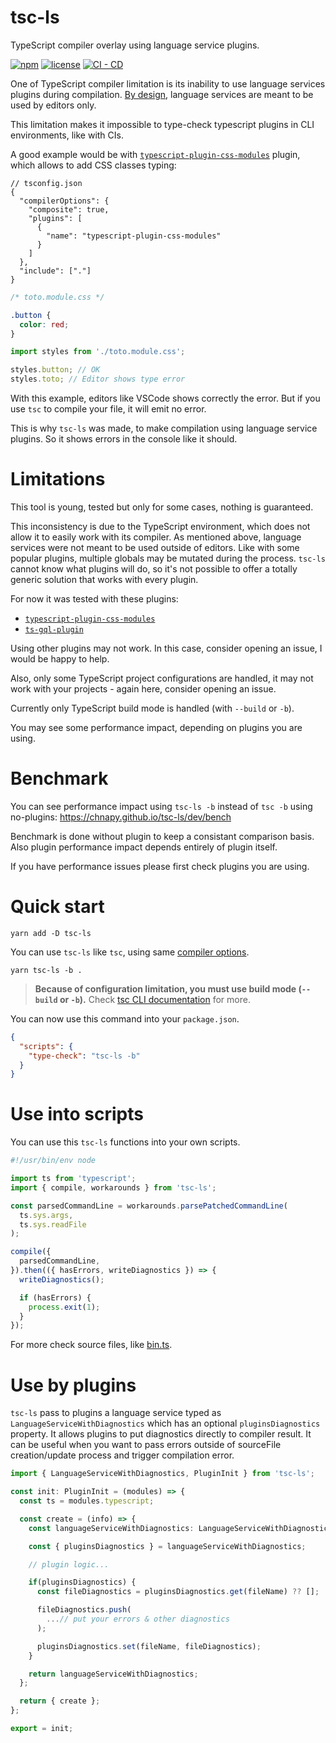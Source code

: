 # tsc-ls

TypeScript compiler overlay using language service plugins.

[![npm](https://img.shields.io/npm/v/tsc-ls)](https://www.npmjs.com/package/tsc-ls)
[![license](https://img.shields.io/npm/l/tsc-ls)](https://github.com/chnapy/tsc-ls/blob/master/LICENSE)
[![CI - CD](https://github.com/Chnapy/tsc-ls/actions/workflows/ci-cd.yml/badge.svg)](https://github.com/Chnapy/tsc-ls/actions/workflows/ci-cd.yml)

One of TypeScript compiler limitation is its inability to use language services plugins during compilation.
[By design](https://github.com/microsoft/TypeScript/wiki/Using-the-Language-Service-API), language services are meant to be used by editors only.

This limitation makes it impossible to type-check typescript plugins in CLI environments, like with CIs.

A good example would be with [`typescript-plugin-css-modules`](https://github.com/mrmckeb/typescript-plugin-css-modules) plugin, which allows to add CSS classes typing:

```json5
// tsconfig.json
{
  "compilerOptions": {
    "composite": true,
    "plugins": [
      {
        "name": "typescript-plugin-css-modules"
      }
    ]
  },
  "include": ["."]
}
```

```css
/* toto.module.css */

.button {
  color: red;
}
```

```ts
import styles from './toto.module.css';

styles.button; // OK
styles.toto; // Editor shows type error
```

With this example, editors like VSCode shows correctly the error. But if you use `tsc` to compile your file, it will emit no error.

This is why `tsc-ls` was made, to make compilation using language service plugins. So it shows errors in the console like it should.

# Limitations

This tool is young, tested but only for some cases, nothing is guaranteed.

This inconsistency is due to the TypeScript environment, which does not allow it to easily work with its compiler. As mentioned above, language services were not meant to be used outside of editors.
Like with some popular plugins, multiple globals may be mutated during the process. `tsc-ls` cannot know what plugins will do, so it's not possible to offer a totally generic solution that works with every plugin.

For now it was tested with these plugins:

- [`typescript-plugin-css-modules`](https://github.com/mrmckeb/typescript-plugin-css-modules)
- [`ts-gql-plugin`](https://github.com/Chnapy/ts-gql-plugin)

Using other plugins may not work. In this case, consider opening an issue, I would be happy to help.

Also, only some TypeScript project configurations are handled, it may not work with your projects - again here, consider opening an issue.

Currently only TypeScript build mode is handled (with `--build` or `-b`).

You may see some performance impact, depending on plugins you are using.

# Benchmark

You can see performance impact using `tsc-ls -b` instead of `tsc -b` using no-plugins: https://chnapy.github.io/tsc-ls/dev/bench

Benchmark is done without plugin to keep a consistant comparison basis. Also plugin performance impact depends entirely of plugin itself.

If you have performance issues please first check plugins you are using.

# Quick start

```
yarn add -D tsc-ls
```

You can use `tsc-ls` like `tsc`, using same [compiler options](https://www.typescriptlang.org/docs/handbook/compiler-options.html#compiler-options).

```
yarn tsc-ls -b .
```

> **Because of configuration limitation, you must use build mode (`--build` or `-b`).** Check [tsc CLI documentation](https://www.typescriptlang.org/docs/handbook/compiler-options.html) for more.

You can now use this command into your `package.json`.

```json
{
  "scripts": {
    "type-check": "tsc-ls -b"
  }
}
```

# Use into scripts

You can use this `tsc-ls` functions into your own scripts.

```ts
#!/usr/bin/env node

import ts from 'typescript';
import { compile, workarounds } from 'tsc-ls';

const parsedCommandLine = workarounds.parsePatchedCommandLine(
  ts.sys.args,
  ts.sys.readFile
);

compile({
  parsedCommandLine,
}).then(({ hasErrors, writeDiagnostics }) => {
  writeDiagnostics();

  if (hasErrors) {
    process.exit(1);
  }
});
```

For more check source files, like [bin.ts](./src/bin.ts).

# Use by plugins

`tsc-ls` pass to plugins a language service typed as `LanguageServiceWithDiagnostics` which has an optional `pluginsDiagnostics` property. It allows plugins to put diagnostics directly to compiler result. It can be useful when you want to pass errors outside of sourceFile creation/update process and trigger compilation error.

```ts
import { LanguageServiceWithDiagnostics, PluginInit } from 'tsc-ls';

const init: PluginInit = (modules) => {
  const ts = modules.typescript;

  const create = (info) => {
    const languageServiceWithDiagnostics: LanguageServiceWithDiagnostics = info.languageService;

    const { pluginsDiagnostics } = languageServiceWithDiagnostics;

    // plugin logic...

    if(pluginsDiagnostics) {
      const fileDiagnostics = pluginsDiagnostics.get(fileName) ?? [];

      fileDiagnostics.push(
        ...// put your errors & other diagnostics
      );

      pluginsDiagnostics.set(fileName, fileDiagnostics);
    }

    return languageServiceWithDiagnostics;
  };

  return { create };
};

export = init;
```
